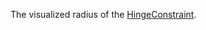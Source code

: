 The visualized radius of the [HingeConstraint](https://create.roblox.com/docs/reference/engine/classes/HingeConstraint).